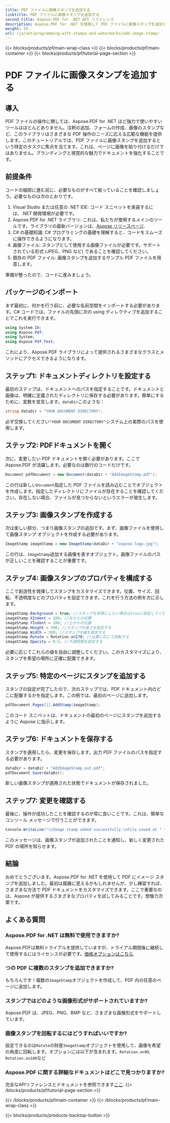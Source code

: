 ```yaml
---
title: PDF ファイルに画像スタンプを追加する
linktitle: PDF ファイルに画像スタンプを追加する
second_title: Aspose.PDF for .NET API リファレンス
description: Aspose.PDF for .NET を使用して PDF ファイルに画像スタンプを追加する方法を、ステップバイステップのガイダンスとサンプル コードを使用して学習します。
weight: 20
url: /ja/net/programming-with-stamps-and-watermarks/add-image-stamp/
---
```


{{< blocks/products/pf/main-wrap-class >}}
{{< blocks/products/pf/main-container >}}
{{< blocks/products/pf/tutorial-page-section >}}

# PDF ファイルに画像スタンプを追加する

## 導入

PDF ファイルの操作に関しては、Aspose.PDF for .NET ほど強力で使いやすいツールはほとんどありません。注釈の追加、フォームの作成、画像のスタンプなど、このライブラリはさまざまな PDF 操作のニーズに応える広範な機能を提供します。このチュートリアルでは、PDF ファイルに画像スタンプを追加するという特定のタスクに焦点を当てます。これは、ページに画像を貼り付けるだけではありません。ブランディングと視覚的な魅力でドキュメントを強化することです。

## 前提条件

コードの細部に進む前に、必要なものがすべて揃っていることを確認しましょう。必要なものは次のとおりです。

1. Visual Studio または任意の .NET IDE: コード スニペットを実装するには、.NET 開発環境が必要です。
2.  Aspose.PDF for .NET ライブラリ: これは、私たちが使用するメインのツールです。ライブラリの最新バージョンは、[Aspose リリースページ](https://releases.aspose.com/pdf/net/).
3. C# の基礎知識: C# プログラミングの基礎を理解すると、コードをスムーズに操作できるようになります。
4. 画像ファイル: スタンプとして使用する画像ファイルが必要です。サポートされている形式 (JPEG、PNG など) であることを確認してください。
5. 既存の PDF ファイル: 画像スタンプを追加するサンプル PDF ファイルを用意します。

準備が整ったので、コードに進みましょう。

## パッケージのインポート

まず最初に、何かを行う前に、必要な名前空間をインポートする必要があります。C# コードでは、ファイルの先頭に次の using ディレクティブを追加することでこれを実行できます。

```csharp
using System.IO;
using Aspose.Pdf;
using System;
using Aspose.Pdf.Text;
```

これにより、Aspose.PDF ライブラリによって提供されるさまざまなクラスとメソッドにアクセスできるようになります。

## ステップ1: ドキュメントディレクトリを設定する

最初のステップは、ドキュメントへのパスを指定することです。ドキュメントと画像は、明確に定義されたディレクトリに保存する必要があります。簡単にするために、変数を宣言します。`dataDir`このような：

```csharp
string dataDir = "YOUR DOCUMENT DIRECTORY";
```

必ず交換してください`"YOUR DOCUMENT DIRECTORY"`システム上の実際のパスを使用します。

## ステップ2: PDFドキュメントを開く

次に、変更したい PDF ドキュメントを開く必要があります。ここで Aspose.PDF が活躍します。必要なのは数行のコードだけです。

```csharp
Document pdfDocument = new Document(dataDir + "AddImageStamp.pdf");
```

この行は新しい`Document`指定した PDF ファイルを読み込むことでオブジェクトを作成します。指定したディレクトリにファイルが存在することを確認してください。存在しない場合、ファイルが見つからないというエラーが発生します。

## ステップ3: 画像スタンプを作成する

次は楽しい部分、つまり画像スタンプの追加です。まず、画像ファイルを使用して画像スタンプ オブジェクトを作成する必要があります。

```csharp
ImageStamp imageStamp = new ImageStamp(dataDir + "aspose-logo.jpg");
```

この行は、`ImageStamp`追加する画像を表すオブジェクト。画像ファイルのパスが正しいことを確認することが重要です。

## ステップ4: 画像スタンプのプロパティを構成する

ここで創造性を発揮してスタンプをカスタマイズできます。位置、サイズ、回転、不透明度などのプロパティを設定できます。これを行う方法の例を次に示します。

```csharp
imageStamp.Background = true; //スタンプを背景にしたい場合はtrueに設定してください
imageStamp.XIndent = 100; //左からの位置
imageStamp.YIndent = 100; //上からの位置
imageStamp.Height = 300; //スタンプの高さを設定する
imageStamp.Width = 300; //スタンプの幅を設定する
imageStamp.Rotate = Rotation.on270; //必要に応じて回転する
imageStamp.Opacity = 0.5; //不透明度を設定する
```

必要に応じてこれらの値を自由に調整してください。このカスタマイズにより、スタンプを希望の場所に正確に配置できます。

## ステップ5: 特定のページにスタンプを追加する

スタンプの設定が完了したので、次のステップでは、PDF ドキュメント内のどこに配置するかを指定します。この例では、最初のページに追加します。

```csharp
pdfDocument.Pages[1].AddStamp(imageStamp);
```

このコード スニペットは、ドキュメントの最初のページにスタンプを追加するように Aspose に指示します。

## ステップ6: ドキュメントを保存する

スタンプを適用したら、変更を保存します。出力 PDF ファイルのパスを指定する必要があります。

```csharp
dataDir = dataDir + "AddImageStamp_out.pdf";
pdfDocument.Save(dataDir);
```

新しい画像スタンプが適用された状態でドキュメントが保存されました。

## ステップ7: 変更を確認する

最後に、操作が成功したことを確認するのが常に良いことです。これは、簡単なコンソール メッセージで行うことができます。

```csharp
Console.WriteLine("\nImage stamp added successfully.\nFile saved at " + dataDir);
```

このメッセージは、画像スタンプが追加されたことを通知し、新しく変更された PDF の場所を知らせます。

## 結論

おめでとうございます。Aspose.PDF for .NET を使用して PDF にイメージ スタンプを追加しました。最初は複雑に思えるかもしれませんが、少し練習すれば、さまざまな方法で PDF ドキュメントをカスタマイズできます。ここで重要なのは、Aspose が提供するさまざまなプロパティを試してみることです。想像力次第です。

## よくある質問

### Aspose.PDF for .NET は無料で使用できますか?  
 Aspose.PDFは無料トライアルを提供していますが、トライアル期間後に継続して使用するにはライセンスが必要です。[価格オプションはこちら](https://purchase.aspose.com/buy).

### つの PDF に複数のスタンプを追加できますか?  
もちろんです！複数の`ImageStamp`オブジェクトを作成して、PDF 内の任意のページに追加します。

### スタンプではどのような画像形式がサポートされていますか?  
Aspose.PDF は、JPEG、PNG、BMP など、さまざまな画像形式をサポートしています。

### 画像スタンプを回転するにはどうすればいいですか?  
設定できるのは`Rotate`の財産`ImageStamp`オブジェクトを使用して、画像を希望の角度に回転します。オプションには以下が含まれます。`Rotation.on90`, `Rotation.on180`など

### Aspose.PDF に関する詳細なドキュメントはどこで見つかりますか?  
完全なAPIリファレンスとドキュメントを参照できます[ここ](https://reference.aspose.com/pdf/net/).
{{< /blocks/products/pf/tutorial-page-section >}}

{{< /blocks/products/pf/main-container >}}
{{< /blocks/products/pf/main-wrap-class >}}

{{< blocks/products/products-backtop-button >}}
